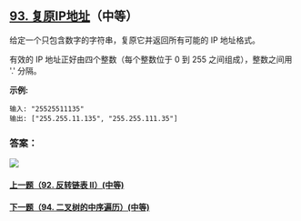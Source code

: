 ## [93. 复原IP地址](https://leetcode-cn.com/problems/restore-ip-addresses/)（中等）

给定一个只包含数字的字符串，复原它并返回所有可能的 IP 地址格式。

有效的 IP 地址正好由四个整数（每个整数位于 0 到 255 之间组成），整数之间用 '.' 分隔。

**示例:**

```
输入: "25525511135"
输出: ["255.255.11.135", "255.255.111.35"]
```



### 答案：



![](https://img-blog.csdnimg.cn/20200807155236311.png)

#### [上一题（92. 反转链表 II）(中等)](https://github.com/sdwwld/leetCode/blob/master/src/main/java/com/wld/java/leetcode/leetCode0092.md)

#### [下一题（94. 二叉树的中序遍历）(中等)](https://github.com/sdwwld/leetCode/blob/master/src/main/java/com/wld/java/leetcode/leetCode0094.md)